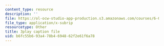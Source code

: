 ```yaml
---
content_type: resource
description: ''
file: https://ol-ocw-studio-app-production.s3.amazonaws.com/courses/6-002-circuits-and-electronics-spring-2007/b6fc55b693a478b4694862f2e61f6a78_3GdMaDzIUeQ.srt
file_type: application/x-subrip
resourcetype: Other
title: 3play caption file
uid: b6fc55b6-93a4-78b4-6948-62f2e61f6a78
---
```

